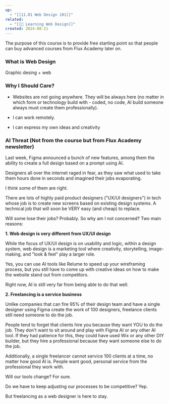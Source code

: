```yaml
---
up:
  - "[[11.01 Web Design 101]]"
related:
  - "[[🎨 Learning Web Design]]"
created: 2024-08-21
---
```


The purpose of this course is to provide free starting point so that people can buy advanced courses from Flux Academy later on.

### What is Web Design

Graphic desing + web

### Why I Should Care?

- Websites are not going anywhere. They will be always here (no matter in which form or technology build with - coded, no code, AI build someone always must create them professionally).

- I can work remotely.

- I can express my own ideas and creativity

### AI Threat (Not from the course but from Flux Academy newsletter)

Last week, Figma announced a bunch of new features, among them the ability to create a full design based on a prompt using AI.  
  
Designers all over the internet raged in fear, as they saw what used to take them hours done in seconds and imagined their jobs evaporating.

I think some of them are right.  
  
There are lots of highly paid product designers ("UX/UI designers") in tech whose job is to create new screens based on existing design systems. A technical job that will soon be VERY easy (and cheap) to replace.  
  
Will some lose their jobs? Probably. So why am I not concerned? Two main reasons:  
  
**1. Web design is very different from UX/UI design**  
  
While the focus of UX/UI design is on usability and logic, within a design system, web design is a marketing tool where creativity, storytelling, image-making, and "look & feel" play a larger role.  
  
Yes, you can use AI tools like Relume to speed up your wireframing process, but you still have to come up with creative ideas on how to make the website stand out from competitors.  
  
Right now, AI is still very far from being able to do that well.  
  
**2. Freelancing is a service business**  
  
Unlike companies that can fire 95% of their design team and have a single designer using Figma create the work of 100 designers, freelance clients still need someone to do the job.  
  
People tend to forget that clients hire you because they want YOU to do the job. They don't want to sit around and play with Figma AI or any other AI tool. If they had patience for this, they could have used Wix or any other DIY builder, but they hire a professional because they want someone else to do the job.  
  
Additionally, a single freelancer cannot service 100 clients at a time, no matter how good AI is. People want good, personal service from the professional they work with.  
  
Will our tools change? For sure.  
  
Do we have to keep adjusting our processes to be competitive? Yep.  
  
But freelancing as a web designer is here to stay.